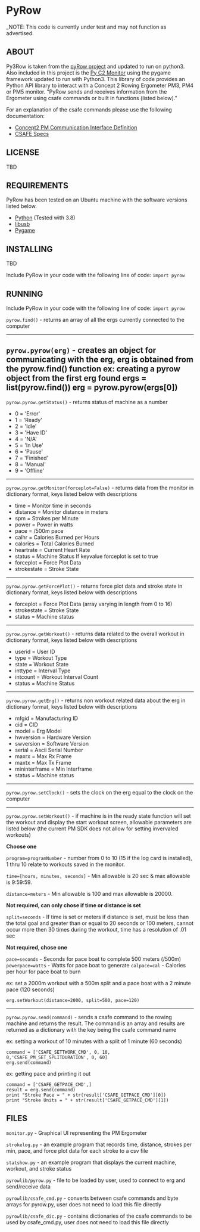 # PyRow

_NOTE: This code is currently under test and may not function as advertised.

## ABOUT

Py3Row is taken from the [pyRow project](https://github.com/wemakewaves/PyRow) and updated to run on python3. Also included in this project is the [Py C2 Monitor](http://raspirowing.com/index.php/projects/py-c2-monitor) using the pygame framework updated to run with Python3. This library of code provides an Python API library to interact with a Concept 2 Rowing Ergometer PM3, PM4 or PM5 monitor.
"PyRow sends and receives information from the Ergometer using csafe commands or built in functions (listed below)."

For an explanation of the csafe commands please use the following documentation:

- [Concept2 PM Communication Interface Definition](docs/Concept2_PM_CommunicationInterfaceDefinition.pdf)
- [CSAFE Specs](docs/PM5_CSAFECommunicationDefinition.pdf)


## LICENSE

TBD

## REQUIREMENTS

PyRow has been tested on an Ubuntu machine with the software versions listed below. 

- [Python](http://python.org/) (Tested with 3.8)
- [libusb](http://www.libusb.org/)
- [Pygame](https://pygame.com)


## INSTALLING

TBD

Include PyRow in your code with the following line of code:
`import pyrow`

## RUNNING
Include PyRow in your code with the following line of code:
`import pyrow`

`pyrow.find()` - returns an array of all the ergs currently connected to the computer

---
`pyrow.pyrow(erg)` - creates an object for communicating with the erg, erg is obtained from the pyrow.find() function
ex: creating a pyrow object from the first erg found
ergs = list(pyrow.find())
erg = pyrow.pyrow(ergs[0])
---

`pyrow.pyrow.getStatus()` - returns status of machine as a number

- 0 = 'Error'
- 1 = 'Ready'
- 2 = 'Idle'
- 3 = 'Have ID'
- 4 = 'N/A'
- 5 = 'In Use'
- 6 = 'Pause'
- 7 = 'Finished'
- 8 = 'Manual'
- 9 = 'Offline'

---

`pyrow.pyrow.getMonitor(forceplot=False)` - returns data from the monitor in dictionary format, keys listed below with descriptions

- time = Monitor time in seconds
- distance = Monitor distance in meters
- spm = Strokes per Minute
- power = Power in watts
- pace = /500m pace
- calhr = Calories Burned per Hours
- calories = Total Calories Burned
- heartrate = Current Heart Rate
- status = Machine Status
  If keyvalue forceplot is set to true
- forceplot = Force Plot Data
- strokestate = Stroke State

---

`pyrow.pyrow.getForcePlot()` - returns force plot data and stroke state in dictionary format, keys listed below with descriptions

- forceplot = Force Plot Data (array varying in length from 0 to 16)
- strokestate = Stroke State
- status = Machine status

---

`pyrow.pyrow.getWorkout()` - returns data related to the overall workout in dictionary format, keys listed below with descriptions

- userid = User ID
- type = Workout Type
- state = Workout State
- inttype = Interval Type
- intcount = Workout Interval Count
- status = Machine Status

---

`pyrow.pyrow.getErg()` - returns non workout related data about the erg in dictionary format, keys listed below with descriptions

- mfgid = Manufacturing ID
- cid = CID
- model = Erg Model
- hwversion = Hardware Version
- swversion = Software Version
- serial = Ascii Serial Number
- maxrx = Max Rx Frame
- maxtx = Max Tx Frame
- mininterframe = Min Interframe
- status = Machine status

---

`pyrow.pyrow.setClock()` - sets the clock on the erg equal to the clock on the computer

---

`pyrow.pyrow.setWorkout()` - if machine is in the ready state function will set the workout and display the start workout screen, allowable parameters are listed below (the current PM SDK does not allow for setting invervaled workouts)

**Choose one**

`program=programNumber` - number from 0 to 10 (15 if the log card is installed), 1 thru 10 relate to workouts saved in the monitor.

`time=[hours, minutes, seconds]` - Min allowable is 20 sec & max allowable is 9:59:59.

`distance=meters` - Min allowable is 100 and max allowable is 20000.

**Not required, can only chose if time or distance is set**

`split=seconds` - If time is set or meters if distance is set, must be less than the total goal and greater
than or equal to 20 seconds or 100 meters, cannot occur more then 30 times during the workout, time
has a resolution of .01 sec

**Not required, chose one**

`pace=seconds` - Seconds for pace boat to complete 500 meters (/500m)
`powerpace=watts` - Watts for pace boat to generate
`calpace=cal` - Calories per hour for pace boat to burn

ex: set a 2000m workout with a 500m split and a pace boat with a 2 minute pace (120 seconds)

`erg.setWorkout(distance=2000, split=500, pace=120)`

---

`pyrow.pyrow.send(command)` - sends a csafe command to the rowing machine and returns the result. The command is an array and
results are returned as a dictionary with the key being the csafe command name

ex: setting a workout of 10 minutes with a split of 1 minute (60 seconds)

    command = ['CSAFE_SETTWORK_CMD', 0, 10, 0,'CSAFE_PM_SET_SPLITDURATION', 0, 60]
    erg.send(command)

ex: getting pace and printing it out

    command = ['CSAFE_GETPACE_CMD',]
    result = erg.send(command)
    print "Stroke Pace = " + str(result['CSAFE_GETPACE_CMD'][0])
    print "Stroke Units = " + str(result['CSAFE_GETPACE_CMD'][1])

## FILES
`monitor.py` - Graphical UI representing the PM Ergometer

`strokelog.py` - an example program that records time, distance, strokes per min, pace, and force plot data for each stroke to a csv file

`statshow.py` - an example program that displays the current machine, workout, and stroke status

`pyrowlib/pyrow.py` - file to be loaded by user, used to connect to erg and send/receive data

`pyrowlib/csafe_cmd.py` - converts between csafe commands and byte arrays for pyrow.py, user does not need to load this file directly

`pyrowlib/csafe_dic.py` - contains dictionaries of the csafe commands to be used by csafe_cmd.py, user does not need to load this file directly

